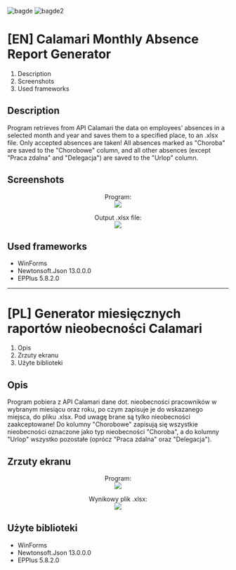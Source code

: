 ![bagde](https://img.shields.io/github/languages/top/ErenoGit/Calamari-Monthly-Report-Of-Holidays-And-Sickness) ![bagde2](https://img.shields.io/badge/.NET%20Framework-4.6.2-blue) 
# [EN] Calamari Monthly Absence Report Generator
1. Description
2. Screenshots
3. Used frameworks
## Description
Program retrieves from API Calamari the data on employees' absences in a selected month and year and saves them to a specified place, to an .xlsx file. Only accepted absences are taken! All absences marked as "Choroba" are saved to the "Chorobowe" column, and all other absences (except "Praca zdalna" and "Delegacja") are saved to the "Urlop" column.
## Screenshots
<p align="center"> Program: <br/><img src="https://i.imgur.com/NSLA68j.jpeg"></p>
<p align="center"> Output .xlsx file: <br/><img src="https://i.imgur.com/a9tRHzG.jpeg"></p>

## Used frameworks
- WinForms
- Newtonsoft.Json 13.0.0.0
- EPPlus 5.8.2.0

-----------------------------------------------------------------------------------

# [PL] Generator miesięcznych raportów nieobecności Calamari
1. Opis
2. Zrzuty ekranu
3. Użyte biblioteki
## Opis
Program pobiera z API Calamari dane dot. nieobecności pracowników w wybranym miesiącu oraz roku, po czym zapisuje je do wskazanego miejsca, do pliku .xlsx. Pod uwagę brane są tylko nieobecności zaakceptowane! Do kolumny "Chorobowe" zapisują się wszystkie nieobecności oznaczone jako typ nieobecności "Choroba", a do kolumny "Urlop" wszystko pozostałe (oprócz "Praca zdalna" oraz "Delegacja").
## Zrzuty ekranu
<p align="center"> Program: <br/><img src="https://i.imgur.com/NSLA68j.jpeg"></p>
<p align="center"> Wynikowy plik .xlsx: <br/><img src="https://i.imgur.com/a9tRHzG.jpeg"></p>

## Użyte biblioteki
- WinForms
- Newtonsoft.Json 13.0.0.0
- EPPlus 5.8.2.0


